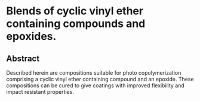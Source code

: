 # Blends of cyclic vinyl ether containing compounds and epoxides.

## Abstract
Described herein are compositions suitable for photo copolymerization comprising a cyclic vinyl ether containing compound and an epoxide. These compositions can be cured to give coatings with improved flexibility and impact resistant properties.